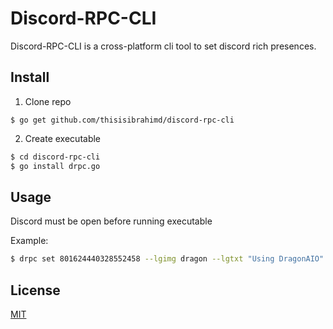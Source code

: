# Discord-RPC-CLI

Discord-RPC-CLI is a cross-platform cli tool to set discord rich presences.

## Install

1. Clone repo

```
$ go get github.com/thisisibrahimd/discord-rpc-cli
```
2. Create executable
```bash
$ cd discord-rpc-cli
$ go install drpc.go
```

## Usage

Discord must be open before running executable

Example:
```bash
$ drpc set 801624440328552458 --lgimg dragon --lgtxt "Using DragonAIO" --details "Using DragonAIO" --state "Version 9.7.0"
```

## License
[MIT](https://choosealicense.com/licenses/mit/)
